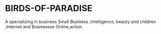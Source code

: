 # BIRDS-OF-PARADISE
A specializing in business Small Business ,intelligence, beauty and children ,Internet and Businesses Online,action
